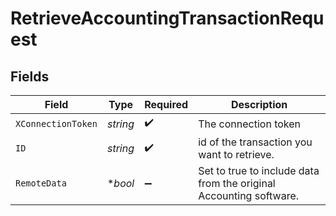 # RetrieveAccountingTransactionRequest


## Fields

| Field                                                              | Type                                                               | Required                                                           | Description                                                        |
| ------------------------------------------------------------------ | ------------------------------------------------------------------ | ------------------------------------------------------------------ | ------------------------------------------------------------------ |
| `XConnectionToken`                                                 | *string*                                                           | :heavy_check_mark:                                                 | The connection token                                               |
| `ID`                                                               | *string*                                                           | :heavy_check_mark:                                                 | id of the transaction you want to retrieve.                        |
| `RemoteData`                                                       | **bool*                                                            | :heavy_minus_sign:                                                 | Set to true to include data from the original Accounting software. |